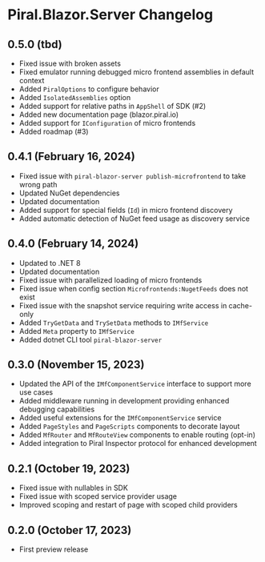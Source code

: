 # Piral.Blazor.Server Changelog

## 0.5.0 (tbd)

- Fixed issue with broken assets
- Fixed emulator running debugged micro frontend assemblies in default context
- Added `PiralOptions` to configure behavior
- Added `IsolatedAssemblies` option
- Added support for relative paths in `AppShell` of SDK (#2)
- Added new documentation page (blazor.piral.io)
- Added support for `IConfiguration` of micro frontends
- Added roadmap (#3)

## 0.4.1 (February 16, 2024)

- Fixed issue with `piral-blazor-server publish-microfrontend` to take wrong path
- Updated NuGet dependencies
- Updated documentation
- Added support for special fields (`Id`) in micro frontend discovery
- Added automatic detection of NuGet feed usage as discovery service

## 0.4.0 (February 14, 2024)

- Updated to .NET 8
- Updated documentation
- Fixed issue with parallelized loading of micro frontends
- Fixed issue when config section `Microfrontends:NugetFeeds` does not exist
- Fixed issue with the snapshot service requiring write access in cache-only
- Added `TryGetData` and `TrySetData` methods to `IMfService`
- Added `Meta` property to `IMfService`
- Added dotnet CLI tool `piral-blazor-server`

## 0.3.0 (November 15, 2023)

- Updated the API of the `IMfComponentService` interface to support more use cases
- Added middleware running in development providing enhanced debugging capabilities
- Added useful extensions for the `IMfComponentService` service
- Added `PageStyles` and `PageScripts` components to decorate layout
- Added `MfRouter` and `MfRouteView` components to enable routing (opt-in)
- Added integration to Piral Inspector protocol for enhanced development

## 0.2.1 (October 19, 2023)

- Fixed issue with nullables in SDK
- Fixed issue with scoped service provider usage
- Improved scoping and restart of page with scoped child providers

## 0.2.0 (October 17, 2023)

- First preview release
